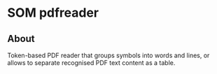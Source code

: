 # SOM pdfreader
## About
Token-based PDF reader that groups symbols into words and lines, or allows to separate recognised PDF text content as a table.

